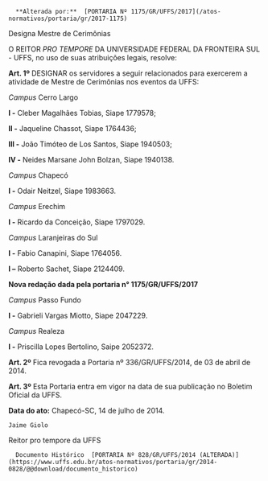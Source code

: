       **Alterada por:**  [PORTARIA Nº 1175/GR/UFFS/2017](/atos-normativos/portaria/gr/2017-1175) 

   Designa Mestre de Cerimônias  

O REITOR *PRO TEMPORE* DA UNIVERSIDADE FEDERAL DA FRONTEIRA SUL - UFFS, no uso de suas atribuições legais, resolve:

 **Art. 1º** DESIGNAR os servidores a seguir relacionados para exercerem a atividade de Mestre de Cerimônias nos eventos da UFFS:

 *Campus* Cerro Largo

 **I -** Cleber Magalhães Tobias, Siape 1779578;

 **II -** Jaqueline Chassot, Siape 1764436;

 **III -** João Timóteo de Los Santos, Siape 1940503;

 **IV -** Neides Marsane John Bolzan, Siape 1940138.

 *Campus* Chapecó

 **I -** Odair Neitzel, Siape 1983663.

 *Campus* Erechim

 **I -** Ricardo da Conceição, Siape 1797029.

 *Campus* Laranjeiras do Sul

 **I -** Fabio Canapini, Siape 1764056.

 **I –** Roberto Sachet, Siape 2124409.

 ****Nova redação dada pela portaria n° 1175/GR/UFFS/2017****

 *Campus* Passo Fundo

 **I -** Gabrieli Vargas Miotto, Siape 2047229.

 *Campus* Realeza

 **I -** Priscilla Lopes Bertolino, Saipe 2052372.

 **Art. 2º** Fica revogada a Portaria nº 336/GR/UFFS/2014, de 03 de abril de 2014.

 **Art. 3º** Esta Portaria entra em vigor na data de sua publicação no Boletim Oficial da UFFS.

  

   **Data do ato:** Chapecó-SC, 14 de julho de 2014.   
 

    Jaime Giolo   
 Reitor pro tempore da UFFS 

      Documento Histórico  [PORTARIA Nº 828/GR/UFFS/2014 (ALTERADA)](https://www.uffs.edu.br/atos-normativos/portaria/gr/2014-0828/@@download/documento_historico)     
      